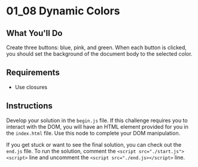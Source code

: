 # 01_08 Dynamic Colors

## What You'll Do

Create three buttons: blue, pink, and green. When each button is clicked, you should set the background of the document body to the selected color.

## Requirements

- Use closures

## Instructions

Develop your solution in the `begin.js` file. If this challenge requires you to interact with the DOM, you will have an HTML element provided for you in the `index.html` file. Use this node to complete your DOM manipulation.

If you get stuck or want to see the final solution, you can check out the `end.js` file. To run the solution, comment the `<script src="./start.js"><script>` line and uncomment the `<script src="./end.js></script>` line.
